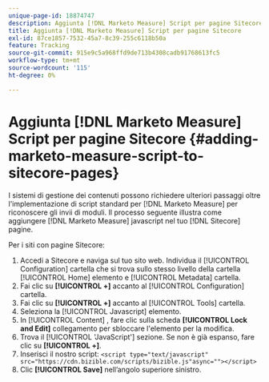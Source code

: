 ```yaml
---
unique-page-id: 18874747
description: Aggiunta [!DNL Marketo Measure] Script per pagine Sitecore - [!DNL Marketo Measure]
title: Aggiunta [!DNL Marketo Measure] Script per pagine Sitecore
exl-id: 87ce1857-7532-45a7-8c39-255c6118b50a
feature: Tracking
source-git-commit: 915e9c5a968ffd9de713b4308cadb91768613fc5
workflow-type: tm+mt
source-wordcount: '115'
ht-degree: 0%

---
```


# Aggiunta [!DNL Marketo Measure] Script per pagine Sitecore {#adding-marketo-measure-script-to-sitecore-pages}

I sistemi di gestione dei contenuti possono richiedere ulteriori passaggi oltre l&#39;implementazione di script standard per [!DNL Marketo Measure] per riconoscere gli invii di moduli. Il processo seguente illustra come aggiungere [!DNL Marketo Measure] javascript nel tuo [!DNL Sitecore] pagine.

Per i siti con pagine Sitecore:

1. Accedi a Sitecore e naviga sul tuo sito web. Individua il [!UICONTROL Configuration] cartella che si trova sullo stesso livello della cartella [!UICONTROL Home] elemento e [!UICONTROL Metadata] cartella.
1. Fai clic su **[!UICONTROL +]** accanto al [!UICONTROL Configuration] cartella.
1. Fai clic su **[!UICONTROL +]** accanto al [!UICONTROL Tools] cartella.
1. Seleziona la [!UICONTROL Javascript] elemento.
1. In [!UICONTROL Content] , fare clic sulla scheda **[!UICONTROL Lock and Edit]** collegamento per sbloccare l&#39;elemento per la modifica.
1. Trova il [!UICONTROL 'JavaScript'] sezione. Se non è già espanso, fare clic su **[!UICONTROL +]**.
1. Inserisci il nostro script: `<script type="text/javascript" src="https://cdn.bizible.com/scripts/bizible.js"async=""></script>`
1. Clic **[!UICONTROL Save]** nell’angolo superiore sinistro.
